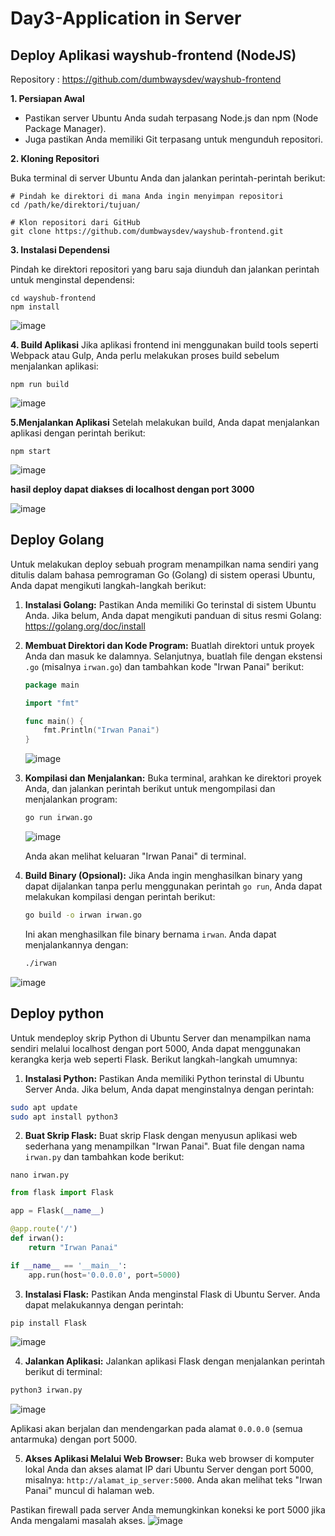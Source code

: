 # Day3-Application in Server
## Deploy Aplikasi wayshub-frontend (NodeJS)
Repository : https://github.com/dumbwaysdev/wayshub-frontend

**1. Persiapan Awal**

- Pastikan server Ubuntu Anda sudah terpasang Node.js dan npm (Node Package Manager).
- Juga pastikan Anda memiliki Git terpasang untuk mengunduh repositori.

**2. Kloning Repositori**

Buka terminal di server Ubuntu Anda dan jalankan perintah-perintah berikut:
```
# Pindah ke direktori di mana Anda ingin menyimpan repositori
cd /path/ke/direktori/tujuan/

# Klon repositori dari GitHub
git clone https://github.com/dumbwaysdev/wayshub-frontend.git
```

**3. Instalasi Dependensi**

Pindah ke direktori repositori yang baru saja diunduh dan jalankan perintah untuk menginstal dependensi:
```
cd wayshub-frontend
npm install
```
![image](https://github.com/irwanpanai/devops18-dumbways-irwanpanai/assets/89429810/b2ad10fb-637c-4d44-b92c-dd802e2d6595)

**4. Build Aplikasi**
Jika aplikasi frontend ini menggunakan build tools seperti Webpack atau Gulp, Anda perlu melakukan proses build sebelum menjalankan aplikasi:
```
npm run build
```

![image](https://github.com/irwanpanai/devops18-dumbways-irwanpanai/assets/89429810/481066de-2630-4f7c-8e72-56cedef4b348)

**5.Menjalankan Aplikasi**
Setelah melakukan build, Anda dapat menjalankan aplikasi dengan perintah berikut:
```
npm start
```

![image](https://github.com/irwanpanai/devops18-dumbways-irwanpanai/assets/89429810/69a2c9f1-9fe8-46b6-9d9f-597647944bcf)

**hasil deploy dapat diakses di localhost dengan port 3000**

![image](https://github.com/irwanpanai/devops18-dumbways-irwanpanai/assets/89429810/28d0b559-94f9-4c6b-9c11-61b32e58187a)


## Deploy Golang 

Untuk melakukan deploy sebuah program menampilkan nama sendiri yang ditulis dalam bahasa pemrograman Go (Golang) di sistem operasi Ubuntu, Anda dapat mengikuti langkah-langkah berikut:

1. **Instalasi Golang:**
   Pastikan Anda memiliki Go terinstal di sistem Ubuntu Anda. Jika belum, Anda dapat mengikuti panduan di situs resmi Golang: https://golang.org/doc/install

2. **Membuat Direktori dan Kode Program:**
   Buatlah direktori untuk proyek Anda dan masuk ke dalamnya. Selanjutnya, buatlah file dengan ekstensi `.go` (misalnya `irwan.go`) dan tambahkan kode "Irwan Panai" berikut:

   ```go
   package main

   import "fmt"

   func main() {
       fmt.Println("Irwan Panai")
   }
   ```
   ![image](https://github.com/irwanpanai/devops18-dumbways-irwanpanai/assets/89429810/35213073-5345-46e2-9e77-ed97589cca75)


3. **Kompilasi dan Menjalankan:**
   Buka terminal, arahkan ke direktori proyek Anda, dan jalankan perintah berikut untuk mengompilasi dan menjalankan program:

   ```bash
   go run irwan.go
   ```
   ![image](https://github.com/irwanpanai/devops18-dumbways-irwanpanai/assets/89429810/5dc3637f-df2d-4e06-90d2-e2bb493ce4bb)

   Anda akan melihat keluaran "Irwan Panai" di terminal.

4. **Build Binary (Opsional):**
   Jika Anda ingin menghasilkan binary yang dapat dijalankan tanpa perlu menggunakan perintah `go run`, Anda dapat melakukan kompilasi dengan perintah berikut:

   ```bash
   go build -o irwan irwan.go
   ```

   Ini akan menghasilkan file binary bernama `irwan`. Anda dapat menjalankannya dengan:

   ```bash
   ./irwan
   ```
![image](https://github.com/irwanpanai/devops18-dumbways-irwanpanai/assets/89429810/4f13e5ae-d88a-4970-8fc7-8760f95492c5)


## Deploy python

Untuk mendeploy skrip Python di Ubuntu Server dan menampilkan nama sendiri melalui localhost dengan port 5000, Anda dapat menggunakan kerangka kerja web seperti Flask. Berikut langkah-langkah umumnya:

1. **Instalasi Python:**
Pastikan Anda memiliki Python terinstal di Ubuntu Server Anda. Jika belum, Anda dapat menginstalnya dengan perintah:

```bash
sudo apt update
sudo apt install python3
```

2. **Buat Skrip Flask:**
Buat skrip Flask dengan menyusun aplikasi web sederhana yang menampilkan "Irwan Panai". Buat file dengan nama `irwan.py` dan tambahkan kode berikut:
```
nano irwan.py
```

```python
from flask import Flask

app = Flask(__name__)

@app.route('/')
def irwan():
    return "Irwan Panai"

if __name__ == '__main__':
    app.run(host='0.0.0.0', port=5000)
```

3. **Instalasi Flask:**
Pastikan Anda menginstal Flask di Ubuntu Server. Anda dapat melakukannya dengan perintah:

```bash
pip install Flask
```
![image](https://github.com/irwanpanai/devops18-dumbways-irwanpanai/assets/89429810/788e28a9-ce6c-46c9-ba91-08508446a5fb)

4. **Jalankan Aplikasi:**
Jalankan aplikasi Flask dengan menjalankan perintah berikut di terminal:

```bash
python3 irwan.py
```
![image](https://github.com/irwanpanai/devops18-dumbways-irwanpanai/assets/89429810/77cada14-1875-44c2-a456-eb36aeb40d53)

Aplikasi akan berjalan dan mendengarkan pada alamat `0.0.0.0` (semua antarmuka) dengan port 5000.

5. **Akses Aplikasi Melalui Web Browser:**
Buka web browser di komputer lokal Anda dan akses alamat IP dari Ubuntu Server dengan port 5000, misalnya: `http://alamat_ip_server:5000`. Anda akan melihat teks "Irwan Panai" muncul di halaman web.

Pastikan firewall pada server Anda memungkinkan koneksi ke port 5000 jika Anda mengalami masalah akses.
![image](https://github.com/irwanpanai/devops18-dumbways-irwanpanai/assets/89429810/ecef374d-f599-43d8-915c-8033eab42c2d)


